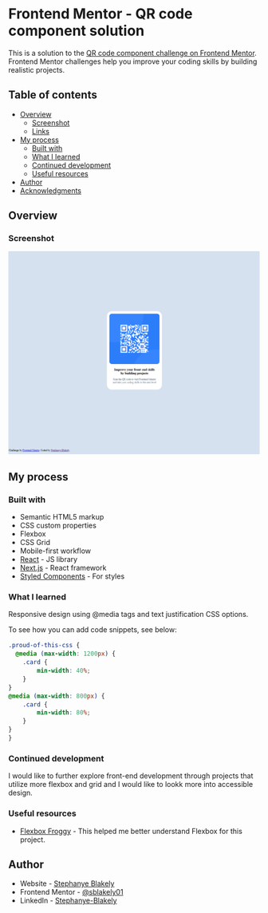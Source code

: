 # Frontend Mentor - QR code component solution

This is a solution to the [QR code component challenge on Frontend Mentor](https://www.frontendmentor.io/challenges/qr-code-component-iux_sIO_H). Frontend Mentor challenges help you improve your coding skills by building realistic projects. 

## Table of contents

- [Overview](#overview)
  - [Screenshot](#screenshot)
  - [Links](#links)
- [My process](#my-process)
  - [Built with](#built-with)
  - [What I learned](#what-i-learned)
  - [Continued development](#continued-development)
  - [Useful resources](#useful-resources)
- [Author](#author)
- [Acknowledgments](#acknowledgments)

## Overview

### Screenshot

![](./images/Screenshot%202025-09-04%20182355.png)

## My process

### Built with

- Semantic HTML5 markup
- CSS custom properties
- Flexbox
- CSS Grid
- Mobile-first workflow
- [React](https://reactjs.org/) - JS library
- [Next.js](https://nextjs.org/) - React framework
- [Styled Components](https://styled-components.com/) - For styles

### What I learned

Responsive design using @media tags and text justification CSS options.

To see how you can add code snippets, see below:

```css
.proud-of-this-css {
  @media (max-width: 1200px) {
    .card {
        min-width: 40%;
    }
}
@media (max-width: 800px) {
    .card {
        min-width: 80%;
    }
}
}
```


### Continued development

I would like to further explore front-end development through projects that utilize more flexbox and grid and I would like to lookk more into accessible design.

### Useful resources

- [Flexbox Froggy](https://flexboxfroggy.com/) - This helped me better understand Flexbox for this project.

## Author

- Website - [Stephanye Blakely](https://www.stephanyeblakely.com)
- Frontend Mentor - [@sblakely01](https://www.frontendmentor.io/profile/sblakely01)
- LinkedIn - [Stephanye-Blakely](https://www.linkedIn.com/in/stephanye-blakely)


